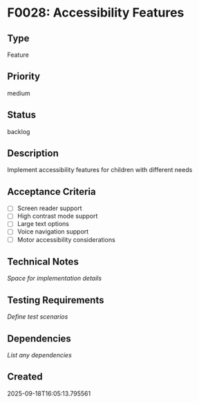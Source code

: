 # F0028: Accessibility Features

## Type
Feature

## Priority
medium

## Status
backlog

## Description
Implement accessibility features for children with different needs

## Acceptance Criteria
- [ ] Screen reader support
- [ ] High contrast mode support
- [ ] Large text options
- [ ] Voice navigation support
- [ ] Motor accessibility considerations

## Technical Notes
_Space for implementation details_

## Testing Requirements
_Define test scenarios_

## Dependencies
_List any dependencies_

## Created
2025-09-18T16:05:13.795561
